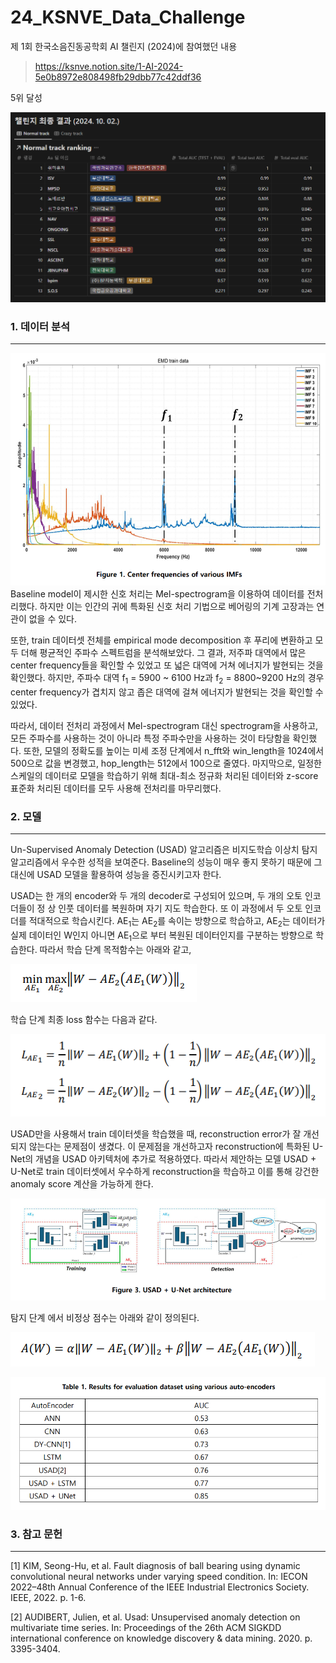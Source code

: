 # 24_KSNVE_Data_Challenge

제 1회 한국소음진동공학회 AI 챌린지 (2024)에 참여했던 내용 
>https://ksnve.notion.site/1-AI-2024-5e0b8972e808498fb29dbb77c42ddf36

5위 달성

![alt text](./image/image-1.png)

### 1. 데이터 분석
---
![alt text](./image/image-2.png)
Baseline model이 제시한 신호 처리는 Mel-spectrogram을 이용하여 데이터를 전처리했다. 하지만 이는 인간의 귀에 특화된 신호 처리 기법으로 베어링의 기계 고장과는 연관이 없을 수 있다.

또한, train 데이터셋 전체를 empirical mode decomposition 후 푸리에 변환하고 모두 더해 평균적인 주파수 스펙트럼을 분석해보았다. 그 결과, 저주파 대역에서 많은 center frequency들을 확인할 수 있었고 또 넓은 대역에 거쳐 에너지가 발현되는 것을 확인했다. 하지만, 주파수 대역 f<sub>1</sub> = 5900 ~ 6100 Hz과 f<sub>2</sub> = 8800~9200 Hz의 경우 center frequency가 겹치지 않고 좁은 대역에 걸쳐 에너지가 발현되는 것을 확인할 수 있었다.

따라서, 데이터 전처리 과정에서 Mel-spectrogram 대신 spectrogram을 사용하고, 모든 주파수를 사용하는 것이 아니라 특정 주파수만을 사용하는 것이 타당함을 확인했다. 또한, 모델의 정확도를 높이는 미세 조정 단계에서 n_fft와 win_length을 1024에서 500으로 값을 변경했고, hop_length는 512에서 100으로 줄였다. 마지막으로, 일정한 스케일의 데이터로 모델을 학습하기 위해 최대-최소 정규화 처리된 데이터와 z-score 표준화 처리된 데이터를 모두 사용해 전처리를 마무리했다.


### 2. 모델
---
Un-Supervised Anomaly Detection (USAD) 알고리즘은 비지도학습 이상치 탐지 알고리즘에서 우수한 성적을 보여준다. Baseline의 성능이 매우 좋지 못하기 때문에 그 대신에 USAD 모델을 활용하여 성능을 증진시키고자 한다.

USAD는 한 개의 encoder와 두 개의 decoder로 구성되어 있으며, 두 개의 오토 인코더들이 정
상 인풋 데이터를 복원하며 자기 지도 학습한다. 또 이 과정에서 두 오토 인코더를 적대적으로
학습시킨다. AE<sub>1</sub>는 AE<sub>2</sub>를 속이는 방향으로 학습하고, AE<sub>2</sub>는 데이터가 실제 데이터인 W인지 아니면 AE<sub>1</sub>으로 부터 복원된 데이터인지를 구분하는 방향으로 학습한다. 따라서 학습 단계 목적함수는 아래와 같고, 

![alt text](./image/image-3.png)

학습 단계 최종 loss 함수는 다음과 같다. 

![alt text](./image/image-4.png)

USAD만을 사용해서 train 데이터셋을 학습했을 때, reconstruction error가 잘 개선되지 않는다는 문제점이 생겼다. 이 문제점을 개선하고자 reconstruction에 특화된 U-Net의 개념을 USAD 아키텍처에 추가로 적용하였다. 따라서 제안하는 모델 USAD + U-Net로 train 데이터셋에서 우수하게 reconstruction을 학습하고 이를 통해 강건한 anomaly score 계산을 가능하게 한다.

![alt text](./image/image-5.png)

탐지 단계 에서 비정상 점수는 아래와 같이 정의된다.

![alt text](./image/image-6.png)


![alt text](./image/image-7.png)

### 3. 참고 문헌
---
[1] KIM, Seong-Hu, et al. Fault diagnosis of ball bearing using dynamic convolutional neural networks under varying speed condition. In: IECON 2022–48th Annual Conference of the IEEE Industrial Electronics Society. IEEE, 2022. p. 1-6.

[2] AUDIBERT, Julien, et al. Usad: Unsupervised anomaly detection on multivariate time series. In: Proceedings of the 26th ACM SIGKDD international conference on knowledge discovery & data mining. 2020. p. 3395-3404. 